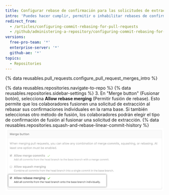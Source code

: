 ```yaml
---
title: Configurar rebase de confirmación para las solicitudes de extracción
intro: 'Puedes hacer cumplir, permitir o inhabilitar rebases de confirmación para todas las fusiones de las solicitudes de extracción en {% data variables.product.product_location %} en tu repositorio.'
redirect_from:
  - /articles/configuring-commit-rebasing-for-pull-requests
  - /github/administering-a-repository/configuring-commit-rebasing-for-pull-requests
versions:
  free-pro-team: '*'
  enterprise-server: '*'
  github-ae: '*'
topics:
  - Repositories
---
```


{% data reusables.pull_requests.configure_pull_request_merges_intro %}

{% data reusables.repositories.navigate-to-repo %}
{% data reusables.repositories.sidebar-settings %}
3. En "Merge button" (Fusionar botón), selecciona **Allow rebase merging** (Permitir fusión de rebase). Esto permite que los colaboradores fusionen una solicitud de extracción al rebasar sus confirmaciones individuales en la rama base. Si también seleccionas otro método de fusión, los colaboradores podrán elegir el tipo de confirmación de fusión al fusionar una solicitud de extracción. {% data reusables.repositories.squash-and-rebase-linear-commit-hisitory %} ![Confirmaciones de rebase de solicitudes de extracción](/assets/images/help/repository/pr-merge-rebase.png)
